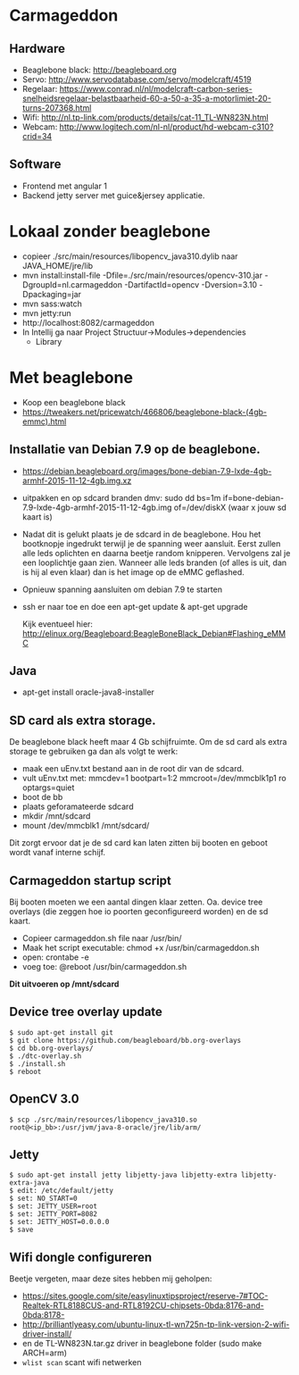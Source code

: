 # Carmageddon

## Hardware
- Beaglebone black: http://beagleboard.org
- Servo: http://www.servodatabase.com/servo/modelcraft/4519
- Regelaar: https://www.conrad.nl/nl/modelcraft-carbon-series-snelheidsregelaar-belastbaarheid-60-a-50-a-35-a-motorlimiet-20-turns-207368.html
- Wifi: http://nl.tp-link.com/products/details/cat-11_TL-WN823N.html
- Webcam: http://www.logitech.com/nl-nl/product/hd-webcam-c310?crid=34

## Software
- Frontend met angular 1
- Backend jetty server met guice&jersey applicatie.

# Lokaal zonder beaglebone
- copieer ./src/main/resources/libopencv_java310.dylib naar JAVA_HOME/jre/lib
- mvn install:install-file -Dfile=./src/main/resources/opencv-310.jar -DgroupId=nl.carmageddon -DartifactId=opencv -Dversion=3.10 -Dpackaging=jar
- mvn sass:watch 
- mvn jetty:run
- http://localhost:8082/carmageddon
- In Intellij 
    ga naar Project Structuur->Modules->dependencies
    + Library 


# Met beaglebone
- Koop een beaglebone black
- https://tweakers.net/pricewatch/466806/beaglebone-black-(4gb-emmc).html


## Installatie van Debian 7.9 op de beaglebone.
- https://debian.beagleboard.org/images/bone-debian-7.9-lxde-4gb-armhf-2015-11-12-4gb.img.xz
- uitpakken en op sdcard branden dmv: sudo dd bs=1m if=bone-debian-7.9-lxde-4gb-armhf-2015-11-12-4gb.img of=/dev/diskX (waar x jouw sd kaart is)
- Nadat dit is gelukt plaats je de sdcard in de beaglebone. Hou het bootknopje ingedrukt terwijl je de spanning weer aansluit. Eerst zullen alle leds oplichten en daarna beetje random knipperen. Vervolgens zal je een looplichtje gaan zien. Wanneer alle leds branden (of alles is uit, dan is hij al even klaar) dan is het image op de eMMC geflashed.
- Opnieuw spanning aansluiten om debian 7.9 te starten
- ssh er naar toe en doe een apt-get update & apt-get upgrade

  Kijk eventueel hier: http://elinux.org/Beagleboard:BeagleBoneBlack_Debian#Flashing_eMMC

## Java
- apt-get install oracle-java8-installer

## SD card als extra storage.
De beaglebone black heeft maar 4 Gb schijfruimte. Om de sd card als extra storage te gebruiken ga dan als volgt te werk:

- maak een uEnv.txt bestand aan in de root dir van de sdcard.
- vult uEnv.txt met:
    mmcdev=1
    bootpart=1:2
    mmcroot=/dev/mmcblk1p1 ro
    optargs=quiet
- boot de bb
- plaats geforamateerde sdcard
- mkdir /mnt/sdcard
- mount /dev/mmcblk1 /mnt/sdcard/
    
Dit zorgt ervoor dat je de sd card kan laten zitten bij booten en geboot wordt vanaf interne schijf.

## Carmageddon startup script
Bij booten moeten we een aantal dingen klaar zetten. Oa. device tree overlays (die zeggen hoe io poorten geconfigureerd worden) en de sd kaart.

- Copieer carmageddon.sh file naar /usr/bin/
- Maak het script executable: chmod +x /usr/bin/carmageddon.sh
- open: crontabe -e
- voeg toe: @reboot /usr/bin/carmageddon.sh

**Dit uitvoeren op /mnt/sdcard**
## Device tree overlay update
    $ sudo apt-get install git
    $ git clone https://github.com/beagleboard/bb.org-overlays
    $ cd bb.org-overlays/
    $ ./dtc-overlay.sh
    $ ./install.sh
    $ reboot

## OpenCV 3.0
    $ scp ./src/main/resources/libopencv_java310.so root@<ip_bb>:/usr/jvm/java-8-oracle/jre/lib/arm/

## Jetty
    $ sudo apt-get install jetty libjetty-java libjetty-extra libjetty-extra-java
    $ edit: /etc/default/jetty
    $ set: NO_START=0
    $ set: JETTY_USER=root
    $ set: JETTY_PORT=8082
    $ set: JETTY_HOST=0.0.0.0
    $ save
    
   
## Wifi dongle configureren
Beetje vergeten, maar deze sites hebben mij geholpen:
- https://sites.google.com/site/easylinuxtipsproject/reserve-7#TOC-Realtek-RTL8188CUS-and-RTL8192CU-chipsets-0bda:8176-and-0bda:8178-
- http://brilliantlyeasy.com/ubuntu-linux-tl-wn725n-tp-link-version-2-wifi-driver-install/
- en de TL-WN823N.tar.gz driver in beaglebone folder (sudo make ARCH=arm)
- `wlist scan` scant wifi netwerken
